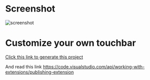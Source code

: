 # Screenshot

![screenshot](https://raw.githubusercontent.com/joao-tupinamba/npm-git-touchbar/master/assets/touch.png)

# Customize your own touchbar

[Click this link to generate this project](https://github.com/iamssen/vscode-touchbar/generate)

And read this link <https://code.visualstudio.com/api/working-with-extensions/publishing-extension>
